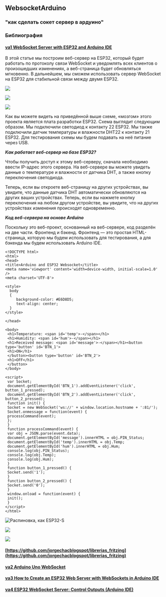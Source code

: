 ## WebsocketArduino

### "как сделать сокет сервер в ардуино"

### Библиография

#### [va1 WebSocket Server with ESP32 and Arduino IDE](https://iotdesignpro.com/projects/websocket-server-with-esp32-and-arduino-ide) 

В этой статье мы построим веб-сервер на ESP32, который будет работать по протоколу связи WebSocket и уведомлять всех клиентов о произошедших изменениях, а веб-страница будет обновляться мгновенно. В дальнейшем, мы сможем использовать сервер WebSocket на ESP32 для стабильной связи между двумя ESP32.

![](va1/ESP32-WebSocket-Server-Circuit.png)

![](va1/shema.jpg)

![](va1/breadboard.jpg)

Как вы можете видеть на приведённой выше схеме, «мозгом» этого проекта является плата разработки ESP32. Схема выглядит следующим образом. Мы подключили светодиод к контакту 22 ESP32. Мы также подключили датчик температуры и влажности DHT22 к контакту 21 ESP32. Для тестирования схемы мы будем подавать на неё питание через USB.

***Как работает веб-сервер на базе ESP32?***

Чтобы получить доступ к этому веб-серверу, сначала необходимо ввести IP-адрес этого сервера. На веб-сервере вы можете увидеть данные о температуре и влажности от датчика DHT, а также кнопку переключения светодиода.

Теперь, если вы откроете веб-страницу на других устройствах, вы увидите, что данные датчика DHT автоматически обновляются на других ваших устройствах. Теперь, если вы нажмете кнопку переключения на любом другом устройстве, вы увидите, что на других устройствах изменения происходят одновременно. 

***Код веб-сервера на основе Arduino***

Поскольку это веб-проект, основанный на веб-сервере, код разделён на две части. Фронтенд и бэкенд. Фронтенд — это простая HTML-страница, которую мы будем использовать для тестирования, а для бэкенда мы будем использовать Arduino IDE.

```
<!DOCTYPE html>
<html>
<head>
<title>Arduino and ESP32 Websocket</title>
<meta name='viewport' content='width=device-width, initial-scale=1.0' />
<meta charset='UTF-8'>
 
<style>
  body
  {
     background-color: #E6D8D5;
     text-align: center;
  }
</style>

</head>

<body>
 <h1>Temperature: <span id='temp'>-</span></h1>
 <h1>Humidity: <span id='hum'>-</span></h1>
 <h1>Received message: <span id='message'>-</span></h1><button type='button' id='BTN_1'>
 <h1>ON</h1>
 </button><button type='button' id='BTN_2'>
 <h1>OFF</h1>
 </button>
</body>

<script>
 var Socket;
 document.getElementById('BTN_1').addEventListener('click', button_1_pressed);
 document.getElementById('BTN_2').addEventListener('click', button_2_pressed);
 function init() {
 Socket = new WebSocket('ws://' + window.location.hostname + ':81/');
 Socket.onmessage = function(event) {
 processCommand(event);
 };
 }
 function processCommand(event) {
 var obj = JSON.parse(event.data);
 document.getElementById('message').innerHTML = obj.PIN_Status;
 document.getElementById('temp').innerHTML = obj.Temp;
 document.getElementById('hum').innerHTML = obj.Hum;
 console.log(obj.PIN_Status);
 console.log(obj.Temp);
 console.log(obj.Hum);
 }
 function button_1_pressed() {
 Socket.send('1');
 }
 function button_2_pressed() {
 Socket.send('0');
 }
 window.onload = function(event) {
 init();
 }
</script>
</html>
```

![Распиновка, как ESP32-S](va1/e6af0990ea2e7deed4197330391970b4.jpg)

![](va1/esp32-hiletgo-pin-configuration.jpg)

![](va1/1989541c32106b060f272e565836a8da.jpg)



#### [https://github.com/jorgechacblogspot/librerias_fritzing](https://github.com/jorgechacblogspot/librerias_fritzing)


#### [va2 Arduino Uno WebSocket](https://arduinogetstarted.com/tutorials/arduino-websocket) 

#### [va3 How to Create an ESP32 Web Server with WebSockets in Arduino IDE](https://lastminuteengineers.com/esp32-websocket-tutorial/)

#### [va4 ESP32 WebSocket Server: Control Outputs (Arduino IDE)](https://randomnerdtutorials.com/esp32-websocket-server-arduino/)


